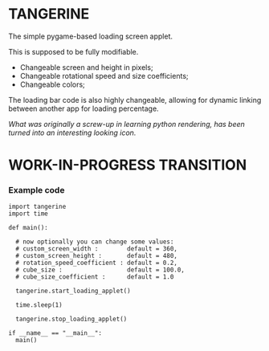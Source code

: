# TANGERINE
The simple pygame-based loading screen applet.

This is supposed to be fully modifiable.
- Changeable screen and height in pixels;
- Changeable rotational speed and size coefficients;
- Changeable colors;

The loading bar code is also highly changeable, allowing for dynamic linking between another app for loading percentage.

*What was originally a screw-up in learning python rendering, has been turned into an interesting looking icon.*

# WORK-IN-PROGRESS TRANSITION

### Example code
```
import tangerine
import time

def main():

  # now optionally you can change some values:
  # custom_screen_width :        default = 360,
  # custom_screen_height :       default = 480,
  # rotation_speed_coefficient : default = 0.2,
  # cube_size :                  default = 100.0,
  # cube_size_coefficient :      default = 1.0

  tangerine.start_loading_applet()

  time.sleep(1)

  tangerine.stop_loading_applet()

if __name__ == "__main__":
  main()
```

